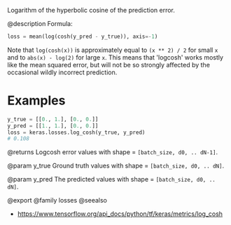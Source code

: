 Logarithm of the hyperbolic cosine of the prediction error.

@description
Formula:
```python
loss = mean(log(cosh(y_pred - y_true)), axis=-1)
```

Note that `log(cosh(x))` is approximately equal to `(x ** 2) / 2` for small
`x` and to `abs(x) - log(2)` for large `x`. This means that 'logcosh' works
mostly like the mean squared error, but will not be so strongly affected by
the occasional wildly incorrect prediction.

# Examples
```python
y_true = [[0., 1.], [0., 0.]]
y_pred = [[1., 1.], [0., 0.]]
loss = keras.losses.log_cosh(y_true, y_pred)
# 0.108
```

@returns
    Logcosh error values with shape = `[batch_size, d0, .. dN-1]`.

@param y_true
Ground truth values with shape = `[batch_size, d0, .. dN]`.

@param y_pred
The predicted values with shape = `[batch_size, d0, .. dN]`.

@export
@family losses
@seealso
+ <https://www.tensorflow.org/api_docs/python/tf/keras/metrics/log_cosh>
